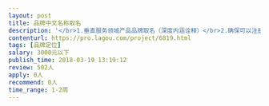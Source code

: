 ```yaml
---                
layout: post       
title: 品牌中文名称取名           
description: '</br>1.垂直服务领域产品品牌取名（深度内涵诠释）</br>2.确保可以注册，懂商标法</br>3.名字符合行业特征和行业属性</br>4.具有极强的互联网传播效应，极高的创意度</br>'     
contenturl: https://pro.lagou.com/project/6819.html      
tags: [品牌定位]            
salary: 3000元以下          
publish_time: 2018-03-19 13:19:12         
review: 502人                   
apply: 0人                   
recommend: 0人                   
time_range: 1-2周              
---                 
```

